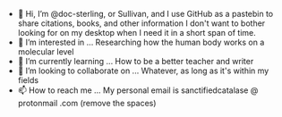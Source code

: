 - 👋 Hi, I’m @doc-sterling, or Sullivan, and I use GitHub as a pastebin to share citations, books, and other information I don't want to bother looking for on my desktop when I need it in a short span of time.
- 👀 I’m interested in ... Researching how the human body works on a molecular level
- 🌱 I’m currently learning ... How to be a better teacher and writer
- 💞️ I’m looking to collaborate on ... Whatever, as long as it's within my fields
- 📫 How to reach me ... My personal email is sanctifiedcatalase @ protonmail .com (remove the spaces)

<!---
doc-sterling/doc-sterling is a ✨ special ✨ repository because its `README.md` (this file) appears on your GitHub profile.
You can click the Preview link to take a look at your changes.
--->
